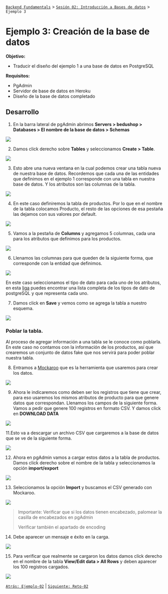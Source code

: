 [`Backend Fundamentals`](../../README.md) > [`Sesión 02: Introducción a Bases de datos`](../README.md/) > `Ejemplo 3`

# Ejemplo 3: Creación de la base de datos

**Objetivo:**

- Traducir el diseño del ejemplo 1 a una base de datos en PostgreSQL

**Requisitos:**

- PgAdmin
- Servidor de base de datos en Heroku
- Diseño de la base de datos completado

## Desarrollo

1. En la barra lateral de pgAdmin abrimos **Servers > bedushop > Databases > El nombre de la base de datos > Schemas**

<img src="img/img1.png">

2. Damos click derecho sobre **Tables** y seleccionamos **Create > Table**.

<img src="img/img2.png">

3. Esto abre una nueva ventana en la cual podemos crear una tabla nueva de nuestra base de datos. Recordemos que cada una de las entidades que definimos en el ejemplo 1 corresponde con una tabla en nuestra base de datos. Y los atributos son las columnas de la tabla.

<img src="img/img3.png">

4. En este caso definiremos la tabla de productos. Por lo que en el nombre de la tabla colocamos Producto, el resto de las opciones de esa pestaña las dejamos con sus valores por default. 

<img src="img/img4.png">

5. Vamos a la pestaña de **Columns** y agregamos 5 columnas, cada una para los atributos que definimos para los productos.

<img src="img/img5.png">

6. Llenamos las columnas para que queden de la siguiente forma, que corresponde con la entidad que definimos.

<img src="img/img6.png">

En este caso seleccionamos el tipo de dato para cada uno de los atributos, en esta [liga](https://www.postgresql.org/docs/9.5/datatype.html) puedes encontrar una lista completa de los tipos de dato de postgreSQL y que representa cada uno. 

7. Damos click en **Save** y vemos como se agrega la tabla a nuestro esquema.

<img src="img/img7.png">

### Poblar la tabla. 

Al proceso de agregar información a una tabla se le conoce como poblarla. En este caso no contamos con la información de los productos, así que crearemos un conjunto de datos fake que nos servirá para poder poblar nuestra tabla.

8. Entramos a [Mockaroo](https://www.mockaroo.com/) que es la herramienta que usaremos para crear los datos.

<img src="img/img8.png">

9. Ahora le indicaremos como deben ser los registros que tiene que crear, para eso usaremos los mismos atributos de producto para que genere datos que correspondan. Llenamos los campos de la siguiente forma. Vamos a pedir que genere 100 registros en formato CSV. Y damos click en **DOWNLOAD DATA** 

<img src="img/img9.png">

11.Esto va a descargar un archivo CSV que cargaremos a la base de datos que se ve de la siguiente forma.

<img src="img/img11.png">

12. Ahora en pgAdmin vamos a cargar estos datos a la tabla de productos. Damos click derecho sobre el nombre de la tabla y seleccionamos la opción **import/export**

<img src="img/img12.png">

13. Seleccionamos la opción **Import** y buscamos el CSV generado con Mockaroo.

<img src="img/img13.png">

> Importante: Verificar que si los datos tienen encabezado, palomear la casilla de encabezados en pgAdmin
>
> Verificar también el apartado de encoding
14. Debe aparecer un mensaje e éxito en la carga.

<img src="img/img14.png">

15. Para verificar que realmente se cargaron los datos damos click derecho en el nombre de la tabla **View/Edit data > All Rows** y deben aparecer los 100 registros cargados.

<img src="img/img15.png">

[`Atrás: Ejemplo-02`](../Ejemplo-02) | [`Siguiente: Reto-02`](../Reto-02)
